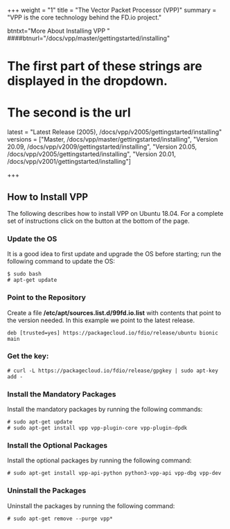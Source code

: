 +++
weight = "1"
title = "The Vector Packet Processor (VPP)"
summary = "VPP is the core technology behind the FD.io project."

btntxt="More About Installing VPP "
####btnurl="/docs/vpp/master/gettingstarted/installing"

# The first part of these strings are displayed in the dropdown.
# The second is the url
latest = "Latest Release (2005), /docs/vpp/v2005/gettingstarted/installing"
versions = ["Master, /docs/vpp/master/gettingstarted/installing",
	 "Version 20.09, /docs/vpp/v2009/gettingstarted/installing",
	 "Version 20.05, /docs/vpp/v2005/gettingstarted/installing",
	 "Version 20.01, /docs/vpp/v2001/gettingstarted/installing"]

+++

## How to Install VPP

The following describes how to install VPP on Ubuntu 18.04. For a complete
set of instructions click on the button at the bottom of the page.

### Update the OS

It is a good idea to first update and upgrade the OS before starting; run the
following command to update the OS:

``` console
$ sudo bash
# apt-get update
```

### Point to the Repository

Create a file **/etc/apt/sources.list.d/99fd.io.list** with contents that point to
the version needed. In this example we point to the latest release.

``` console
deb [trusted=yes] https://packagecloud.io/fdio/release/ubuntu bionic main
```

### Get the key:

``` console
# curl -L https://packagecloud.io/fdio/release/gpgkey | sudo apt-key add -
```

### Install the Mandatory Packages

Install the mandatory packages by running the following commands:

``` console
# sudo apt-get update
# sudo apt-get install vpp vpp-plugin-core vpp-plugin-dpdk
```
  
### Install the Optional Packages

Install the optional packages by running the following command:

``` console
# sudo apt-get install vpp-api-python python3-vpp-api vpp-dbg vpp-dev
```

### Uninstall the Packages

Uninstall the  packages by running the following command:

``` console
# sudo apt-get remove --purge vpp*
```

